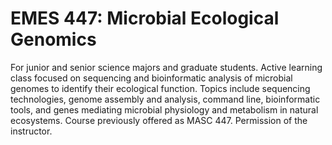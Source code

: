 # EMES 447: Microbial Ecological Genomics

For junior and senior science majors and graduate students. Active learning class focused on sequencing and bioinformatic analysis of microbial genomes to identify their ecological function. Topics include sequencing technologies, genome assembly and analysis, command line, bioinformatic tools, and genes mediating microbial physiology and metabolism in natural ecosystems. Course previously offered as MASC 447. Permission of the instructor.
